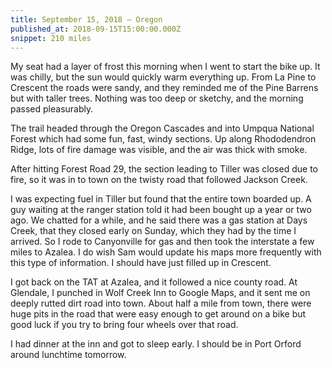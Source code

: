 ```yaml
---
title: September 15, 2018 — Oregon
published_at: 2018-09-15T15:00:00.000Z
snippet: 210 miles
---
```


My seat had a layer of frost this morning when I went to start the bike up. It was chilly, but the sun would quickly warm everything up. From La Pine to Crescent the roads were sandy, and they reminded me of the Pine Barrens but with taller trees. Nothing was too deep or sketchy, and the morning passed pleasurably.

<BigLazyImage src="https://s3.amazonaws.com/tat.honkytonk.in/29/IMG_3449.jpg" />

The trail headed through the Oregon Cascades and into Umpqua National Forest which had some fun, fast, windy sections. Up along Rhododendron Ridge, lots of fire damage was visible, and the air was thick with smoke.

<BigLazyImage src="https://s3.amazonaws.com/tat.honkytonk.in/29/IMG_3454.jpg" />
<BigLazyImage src="https://s3.amazonaws.com/tat.honkytonk.in/29/IMG_3456.jpg" />
<BigLazyImage src="https://s3.amazonaws.com/tat.honkytonk.in/29/IMG_3457.jpg" />

After hitting Forest Road 29, the section leading to Tiller was closed due to fire, so it was in to town on the twisty road that followed Jackson Creek.

<BigLazyImage src="https://s3.amazonaws.com/tat.honkytonk.in/29/IMG_3460.jpg" />
<BigLazyImage src="https://s3.amazonaws.com/tat.honkytonk.in/29/IMG_3463.jpg" />

I was expecting fuel in Tiller but found that the entire town boarded up. A guy waiting at the ranger station told it had been bought up a year or two ago. We chatted for a while, and he said there was a gas station at Days Creek, that they closed early on Sunday, which they had by the time I arrived. So I rode to Canyonville for gas and then took the interstate a few miles to Azalea. I do wish Sam would update his maps more frequently with this type of information. I should have just filled up in Crescent.

I got back on the TAT at Azalea, and it followed a nice county road. At Glendale, I punched in Wolf Creek Inn to Google Maps, and it sent me on deeply rutted dirt road into town. About half a mile from town, there were huge pits in the road that were easy enough to get around on a bike but good luck if you try to bring four wheels over that road.

<BigLazyImage src="https://s3.amazonaws.com/tat.honkytonk.in/29/IMG_3470.jpg" />

I had dinner at the inn and got to sleep early. I should be in Port Orford around lunchtime tomorrow.
